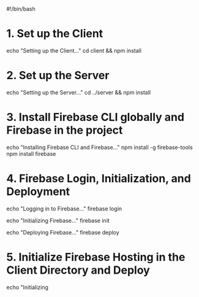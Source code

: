 #!/bin/bash

# 1. Set up the Client
echo "Setting up the Client..."
cd client && npm install

# 2. Set up the Server
echo "Setting up the Server..."
cd ../server && npm install

# 3. Install Firebase CLI globally and Firebase in the project
echo "Installing Firebase CLI and Firebase..."
npm install -g firebase-tools
npm install firebase

# 4. Firebase Login, Initialization, and Deployment
echo "Logging in to Firebase..."
firebase login

echo "Initializing Firebase..."
firebase init

echo "Deploying Firebase..."
firebase deploy

# 5. Initialize Firebase Hosting in the Client Directory and Deploy
echo "Initializing
